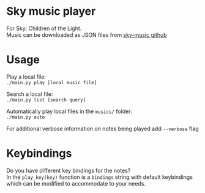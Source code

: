 # Sky music player
For Sky: Children of the Light.  
Music can be downloaded as JSON files from [sky-music github](https://sky-music.github.io/index.html)

# Usage
Play a local file:  
`./main.py play [local music file]`  

Search a local file:  
`./main.py list [search query]`  

Automatically play local files in the `musics/` folder:  
`./main.py auto`  

For additional verbose information on notes being played add `--verbose` flag

# Keybindings
Do you have different key bindings for the notes?  
In the `play_key(key)` function is a `bindings` string with default keybindings which can be modified to accommodate to your needs.
